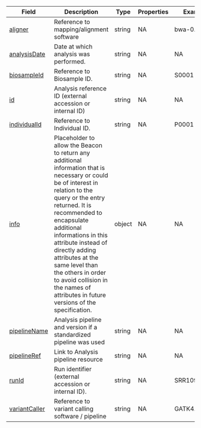 |Field | Description | Type | Properties | Example | Enum|
| ---| ---| ---| ---| ---| --- |
| [aligner](./obj/aligner.md) | Reference to mapping/alignment software | string | NA | bwa-0.7.8 | NA|
| [analysisDate](./obj/analysisDate.md) | Date at which analysis was performed. | string | NA | NA | NA|
| [biosampleId](./obj/biosampleId.md) | Reference to Biosample ID. | string | NA | S0001 | NA|
| [id](./obj/id.md) | Analysis reference ID (external accession or internal ID) | string | NA | NA | NA|
| [individualId](./obj/individualId.md) | Reference to Individual ID. | string | NA | P0001 | NA|
| [info](./obj/info.md) | Placeholder to allow the Beacon to return any additional information that is necessary or could be of interest in relation to the query or the entry returned. It is recommended to encapsulate additional informations in this attribute instead of directly adding attributes at the same level than the others in order to avoid collision in the names of attributes in future versions of the specification. | object | NA | NA | NA|
| [pipelineName](./obj/pipelineName.md) | Analysis pipeline and version if a standardized pipeline was used | string | NA | NA | NA|
| [pipelineRef](./obj/pipelineRef.md) | Link to Analysis pipeline resource | string | NA | NA | NA|
| [runId](./obj/runId.md) | Run identifier (external accession or internal ID). | string | NA | SRR10903401 | NA|
| [variantCaller](./obj/variantCaller.md) | Reference to variant calling software / pipeline | string | NA | GATK4.0 | NA|
